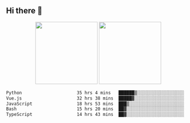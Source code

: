 ## Hi there 👋
<div align="center">
<span>  </span>
<img height="170px" src="https://github-readme-stats.vercel.app/api?username=bigQY&show_icons=true&count_private==true&v=3" /><span>        </span><img height="170px" src="https://github-readme-stats.vercel.app/api/top-langs/?username=bigQY&layout=compact&langs_count=8&v=3" />
<span>  </span>
</div>
<div align="center">

<!--START_SECTION:waka-->

```txt
Python                     35 hrs 4 mins   ██████▒░░░░░░░░░░░░░░░░░░   24.75 %
Vue.js                     32 hrs 38 mins  █████▓░░░░░░░░░░░░░░░░░░░   23.04 %
JavaScript                 18 hrs 53 mins  ███▒░░░░░░░░░░░░░░░░░░░░░   13.33 %
Bash                       15 hrs 20 mins  ██▓░░░░░░░░░░░░░░░░░░░░░░   10.83 %
TypeScript                 14 hrs 43 mins  ██▓░░░░░░░░░░░░░░░░░░░░░░   10.39 %
```

<!--END_SECTION:waka-->
</div>
